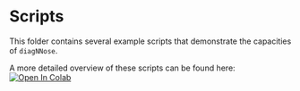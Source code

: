 # Scripts

This folder contains several example scripts that demonstrate the capacities of `diagNNose`. 

A more detailed overview of these scripts can be found here: [![Open In Colab](https://colab.research.google.com/assets/colab-badge.svg)](https://colab.research.google.com/drive/1TzNU4l28NljkUcq_h1qbLizRAQuedvAZ?usp=sharing)